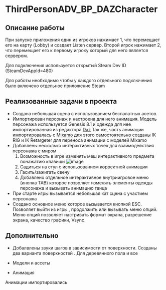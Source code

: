 # ThirdPersonADV_BP_DAZCharacter

## Описание работы 

  При запуске приложения один из игроков нажимает 1, что перемещает его на карту (Lobby) и создает Listen сервер. Второй игрок нажимает 2, что перемещает его к первому игроку который для него является сервером. 
  
  Для подключения используется открытый Steam Dev ID (SteamDevAppId=480)

  Для работы необходимо чтобы у каждого отдельного подключения было включено отдельное приложение Steam 
  
## Реализованные задачи в проекта 

- Создана небольшая сцена с использованием беспалатных асетов.
- Импортирован персонаж и настроена для него анимация. Модель персонажа используется Genesis 8.1 и одежда для нее импортированная из редактора [Daz](https://www.daz3d.com/)
Так же, часть анимации импортировалась с [Mixamo](https://www.mixamo.com/) для этого самостоятельно созданы IK RIG и IK Retargeter для переноса анимации с моделей Mixamo  
- Добавлены несколько интерактивных точек для взаимодействия персонажа с миром
    1. Возможность в игре изменять меш интерактивного предмета понажатию клавиши
    ![image](https://github.com/Kirill-Geskin/ThirdPersonADV_BP_DAZCharacter/assets/80645926/6676cb81-8a22-4db1-85d8-585521fcc6ab)
    2. Садиться на стул с использованием корректной анимации
    3. Гасить/зажигать свечу
    4. Добавлено отдельное интерактивное внутриигровое меню (кнопка TAB) которое позволяет изменять элементы одежды персонажа и вызывать анимацию танца
- При старте игры вызывается небольшая кат сцена с участием персонажа
- Создано основное меню которое вызывается кнопкой ESC. Позволяет выйти из игры , продолжить или вызывать меню опций. Меню опций позволяет настривать формат экрана, разрешение экрана, качество графики, Vsync.

## Дополнительно

- Добалвлены звуки шагов в зависимости от поверхности. Созданы два варианта поверхностей . Для деревянного пола и все
 
 - Модели и ассеты

 

 - Анимация

 Анимации импортировались 
